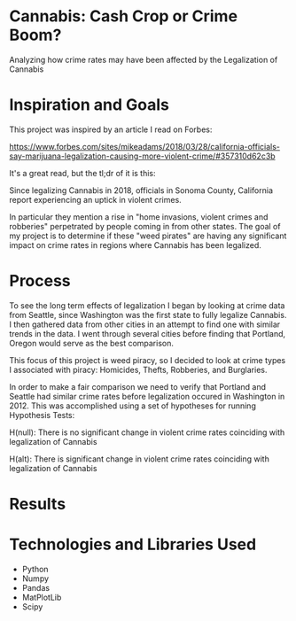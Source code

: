 # Cannabis: Cash Crop or Crime Boom?

Analyzing how crime rates may have been affected by the Legalization of Cannabis

# Inspiration and Goals
This project was inspired by an article I read on Forbes:

https://www.forbes.com/sites/mikeadams/2018/03/28/california-officials-say-marijuana-legalization-causing-more-violent-crime/#357310d62c3b

It's a great read, but the tl;dr of it is this:

Since legalizing Cannabis in 2018, officials in Sonoma County, California report experiencing an uptick in violent crimes.  

In particular they mention a rise in "home invasions, violent crimes and robberies" perpetrated by people coming in from other states. The goal of my project is to determine if these "weed pirates" are having any significant impact on crime rates in regions where Cannabis has been legalized.

# Process
To see the long term effects of legalization I began by looking at crime data from Seattle, since Washington was the first state to fully legalize Cannabis.  I then gathered data from other cities in an attempt to find one with similar trends in the data.  I went through several cities before finding that Portland, Oregon would serve as the best comparison.

This focus of this project is weed piracy, so I decided to look at crime types I associated with piracy: Homicides, Thefts, Robberies, and Burglaries.

In order to make a fair comparison we need to verify that Portland and Seattle had similar crime rates before legalization occured in Washington in 2012.  This was accomplished using a set of hypotheses for running Hypothesis Tests:

H(null): There is no significant change in violent crime rates coinciding with legalization of Cannabis

H(alt): There is significant change in violent crime rates coinciding with legalization of Cannabis

# Results

# Technologies and Libraries Used
* Python
* Numpy
* Pandas
* MatPlotLib
* Scipy
